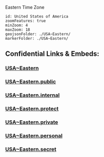 Eastern Time Zone

```leaflet
id: United States of America
zoomFeatures: true 
minZoom: 4 
maxZoom: 18
geojsonFolder: ./USA~Eastern/
markerFolder: ./USA~Eastern/
```


## Confidential Links & Embeds: 

### [USA~Eastern](/_Standards/Earth/Continent/America~North/USA/USA~Eastern.md) 

### [USA~Eastern.public](/_public/Earth/Continent/America~North/USA/USA~Eastern.public.md) 

### [USA~Eastern.internal](/_internal/Earth/Continent/America~North/USA/USA~Eastern.internal.md) 

### [USA~Eastern.protect](/_protect/Earth/Continent/America~North/USA/USA~Eastern.protect.md) 

### [USA~Eastern.private](/_private/Earth/Continent/America~North/USA/USA~Eastern.private.md) 

### [USA~Eastern.personal](/_personal/Earth/Continent/America~North/USA/USA~Eastern.personal.md) 

### [USA~Eastern.secret](/_secret/Earth/Continent/America~North/USA/USA~Eastern.secret.md)

